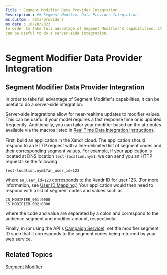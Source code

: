 ```yaml
---
Title : Segment Modifier Data Provider Integration
Description : ## Segment Modifier Data Provider Integration
ms.custom : data-providers
ms.date : 10/28/2023
In order to take full advantage of Segment Modifier's capabilities, it
can be useful to do a server-side integration.
---
```



# Segment Modifier Data Provider Integration





## Segment Modifier Data Provider Integration

In order to take full advantage of Segment Modifier's capabilities, it
can be useful to do a server-side integration.

Server-side integrations allow for near-realtime updates to modifier
values. This can be useful if your model requires a fast response time
or is updated frequently. Additionally, you can tailor your modifier
based on the attributes available via the macros listed in <a
href="real-time-data-integration-instructions.md"
class="xref" target="_blank">Real Time Data Integration Instructions</a>.

First, build an application in the Xandr cloud.
The application should respond to an HTTP request with a line-delimited
list of segment codes and their corresponding segment values. For
example, if your application is located at DNS location
`test-location.nym1`, we can send you an HTTP request like the following



``` pre
test-location.nym1?an_user_id=123
```



where `an_user_id=123` corresponds to the Xandr
ID for user 123. (For more information, see <a
href="supply-partners/user-id-mapping.md"
class="xref" target="_blank">User ID Mapping</a>.) Your application
would then need to respond with a list of segment codes and values such
as



``` pre
CS_MODIFIER_001:9000
CS_MODIFIER_002:8000
```



where the code and value are separated by a colon and correspond to the
audience segment and modifier amount, respectively.

Finally, in  (or using the API's <a
href="xandr-api/campaign-service.md"
class="xref" target="_blank">Campaign Service</a>), set the modifier
segment ID such that it corresponds to the segment codes being returned
by your web service.





## Related Topics

<a
href="segment-modifier.md"
class="xref" target="_blank">Segment Modifier</a>






